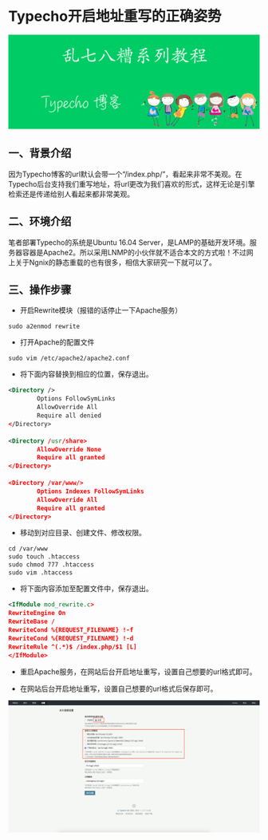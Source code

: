 # Typecho开启地址重写的正确姿势

![Cover](Typecho开启地址重写的正确姿势/Cover.jpg)

## 一、背景介绍

因为Typecho博客的url默认会带一个“/index.php/”，看起来非常不美观。在Typecho后台支持我们重写地址，将url更改为我们喜欢的形式，这样无论是引擎检索还是传递给别人看起来都非常美观。

## 二、环境介绍

笔者部署Typecho的系统是Ubuntu 16.04 Server，是LAMP的基础开发环境。服务器容器是Apache2。所以采用LNMP的小伙伴就不适合本文的方式啦！不过网上关于Ngnix的静态重载的也有很多，相信大家研究一下就可以了。

## 三、操作步骤

- 开启Rewrite模块（报错的话停止一下Apache服务）

```shell
sudo a2enmod rewrite
```

- 打开Apache的配置文件

```shell
sudo vim /etc/apache2/apache2.conf
```

- 将下面内容替换到相应的位置，保存退出。

```xml
<Directory />
        Options FollowSymLinks
        AllowOverride All
        Require all denied
</Directory>

<Directory /usr/share>
        AllowOverride None
        Require all granted
</Directory>

<Directory /var/www/>
        Options Indexes FollowSymLinks
        AllowOverride All
        Require all granted
</Directory>
```

- 移动到对应目录、创建文件、修改权限。

```shell
cd /var/www
sudo touch .htaccess
sudo chmod 777 .htaccess
sudo vim .htaccess
```

- 将下面内容添加至配置文件中，保存退出。

```xml
<IfModule mod_rewrite.c>
RewriteEngine On
RewriteBase /
RewriteCond %{REQUEST_FILENAME} !-f
RewriteCond %{REQUEST_FILENAME} !-d
RewriteRule ^(.*)$ /index.php/$1 [L]
</IfModule>
```

- 重启Apache服务，在网站后台开启地址重写，设置自己想要的url格式即可。

- 在网站后台开启地址重写，设置自己想要的url格式后保存即可。

![Set](Typecho开启地址重写的正确姿势/Set.jpg)